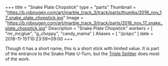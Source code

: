 +++
title = "Snake Plate Chopstick"
type = "parts"
Thumbnail = "https://b.robnugen.com/art/marble_track_3/track/parts/thumbs/2018_nov_17_snake_plate_chopstick.jpg"
Image = "https://b.robnugen.com/art/marble_track_3/track/parts/2018_nov_17_snake_plate_chopstick.jpg"
Description = "Snake Plate Chopstick"
workers = [
    "mr_mcglue",
    "g_choppy",
    "candy_mama"
]
Aliases = [
   "/p/spc"
]
date = 2018-11-15T10:23:59+09:00
+++

Though it has a short name, this is a short stick with limited value.  It is part of the entrance to the Snake Plate U-Turn, but the [Triple Splitter](/parts/triple_splitter/) does most of the work.
